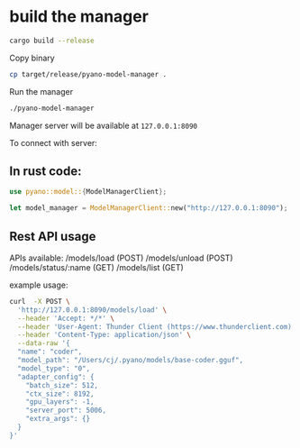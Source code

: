 # build the manager

```bash
cargo build --release
```

Copy binary

```bash
cp target/release/pyano-model-manager .
```

Run the manager

```bash
./pyano-model-manager
```

Manager server will be available at `127.0.0.1:8090`

To connect with server:

## In rust code:

```rust
use pyano::model::{ModelManagerClient};

let model_manager = ModelManagerClient::new("http://127.0.0.1:8090");

```

## Rest API usage

APIs available:
/models/load (POST)
/models/unload (POST)
/models/status/:name (GET)
/models/list (GET)

example usage:

```bash
curl  -X POST \
  'http://127.0.0.1:8090/models/load' \
  --header 'Accept: */*' \
  --header 'User-Agent: Thunder Client (https://www.thunderclient.com)' \
  --header 'Content-Type: application/json' \
  --data-raw '{
  "name": "coder",
  "model_path": "/Users/cj/.pyano/models/base-coder.gguf",
  "model_type": "0",
  "adapter_config": {
    "batch_size": 512,
    "ctx_size": 8192,
    "gpu_layers": -1,
    "server_port": 5006,
    "extra_args": {}
  }
}'

```
